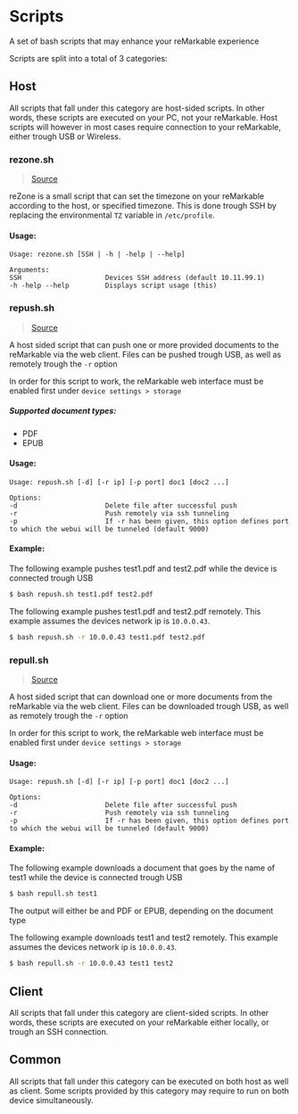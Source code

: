 # Scripts
A set of bash scripts that may enhance your reMarkable experience

Scripts are split into a total of 3 categories:

## Host
All scripts that fall under this category are host-sided scripts. In other words, these scripts
are executed on your PC, not your reMarkable. Host scripts will however in most cases require
connection to your reMarkable, either trough USB or Wireless.

### rezone.sh
> [Source](https://github.com/reHackable/scripts/blob/master/host/rezone.sh)

reZone is a small script that can set the timezone on your reMarkable according to the host, or specified timezone.
This is done trough SSH by replacing the environmental `TZ` variable in `/etc/profile`.

#### Usage:
```
Usage: rezone.sh [SSH | -h | -help | --help]

Arguments:
SSH                     Devices SSH address (default 10.11.99.1)
-h -help --help         Displays script usage (this)
```

### repush.sh
> [Source](https://github.com/reHackable/scripts/blob/master/host/repush.sh)

A host sided script that can push one or more provided documents to the reMarkable via the web client. Files can be pushed trough USB, as well as remotely trough the `-r` option

In order for this script to work, the reMarkable web interface must be enabled first under `device settings > storage`

##### Supported document types:

* PDF
* EPUB

#### Usage:
```
Usage: repush.sh [-d] [-r ip] [-p port] doc1 [doc2 ...]

Options:
-d                      Delete file after successful push
-r                      Push remotely via ssh tunneling
-p                      If -r has been given, this option defines port to which the webui will be tunneled (default 9000)
```

#### Example:
The following example pushes test1.pdf and test2.pdf while the device is connected trough USB
```sh
$ bash repush.sh test1.pdf test2.pdf
```

The following example pushes test1.pdf and test2.pdf remotely. This example assumes the devices network ip is `10.0.0.43`.
```sh
$ bash repush.sh -r 10.0.0.43 test1.pdf test2.pdf
```

### repull.sh
> [Source](https://github.com/reHackable/scripts/blob/master/host/repush.sh)

A host sided script that can download one or more documents from the reMarkable via the web client. Files can be downloaded trough USB, as well as remotely trough the `-r` option

In order for this script to work, the reMarkable web interface must be enabled first under `device settings > storage`

#### Usage:
```
Usage: repush.sh [-d] [-r ip] [-p port] doc1 [doc2 ...]

Options:
-d                      Delete file after successful push
-r                      Push remotely via ssh tunneling
-p                      If -r has been given, this option defines port to which the webui will be tunneled (default 9000)
```

#### Example:
The following example downloads a document that goes by the name of test1 while the device is connected trough USB
```sh
$ bash repull.sh test1
```
The output will either be and PDF or EPUB, depending on the document type

The following example downloads test1 and test2 remotely. This example assumes the devices network ip is `10.0.0.43`.
```sh
$ bash repull.sh -r 10.0.0.43 test1 test2
```

## Client
All scripts that fall under this category are client-sided scripts. In other words, these scripts
are executed on your reMarkable either locally, or trough an SSH connection.

## Common
All scripts that fall under this category can be executed on both host as well as client. Some scripts
provided by this category may require to run on both device simultaneously.
